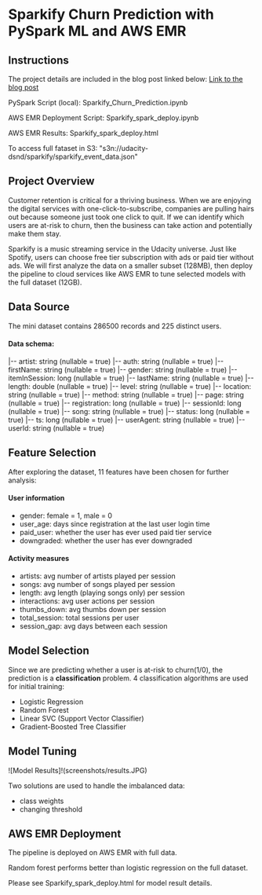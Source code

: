 # Sparkify Churn Prediction with PySpark ML and AWS EMR

## Instructions
The project details are included in the blog post linked below:
[Link to the blog post](https://medium.com/@kxestella.zzz/predicting-churn-with-pyspark-ml-d65012e9ab7c?source=friends_link&sk=f69ff5ef9dbfd4f490bed130ba9b3b99)

PySpark Script (local): Sparkify_Churn_Prediction.ipynb

AWS EMR Deployment Script: Sparkify_spark_deploy.ipynb

AWS EMR Results: Sparkify_spark_deploy.html

To access full fataset in S3: "s3n://udacity-dsnd/sparkify/sparkify_event_data.json"

## Project Overview
Customer retention is critical for a thriving business. When we are enjoying the digital services with one-click-to-subscribe, companies are pulling hairs out because someone just took one click to quit. If we can identify which users are at-risk to churn, then the business can take action and potentially make them stay.

Sparkify is a music streaming service in the Udacity universe. Just like Spotify, users can choose free tier subscription with ads or paid tier without ads. We will first analyze the data on a smaller subset (128MB), then deploy the pipeline to cloud services like AWS EMR to tune selected models with the full dataset (12GB).

## Data Source
The mini dataset contains 286500 records and 225 distinct users. 

#### Data schema:

 |-- artist: string (nullable = true)
 |-- auth: string (nullable = true)
 |-- firstName: string (nullable = true)
 |-- gender: string (nullable = true)
 |-- itemInSession: long (nullable = true)
 |-- lastName: string (nullable = true)
 |-- length: double (nullable = true)
 |-- level: string (nullable = true)
 |-- location: string (nullable = true)
 |-- method: string (nullable = true)
 |-- page: string (nullable = true)
 |-- registration: long (nullable = true)
 |-- sessionId: long (nullable = true)
 |-- song: string (nullable = true)
 |-- status: long (nullable = true)
 |-- ts: long (nullable = true)
 |-- userAgent: string (nullable = true)
 |-- userId: string (nullable = true)

## Feature Selection
After exploring the dataset, 11 features have been chosen for further analysis:

#### User information
- gender: female = 1, male = 0
- user_age: days since registration at the last user login time
- paid_user: whether the user has ever used paid tier service
- downgraded: whether the user has ever downgraded

#### Activity measures
- artists: avg number of artists played per session
- songs: avg number of songs played per session
- length: avg length (playing songs only) per session
- interactions: avg user actions per session
- thumbs_down: avg thumbs down per session
- total_session: total sessions per user
- session_gap: avg days between each session

## Model Selection
Since we are predicting whether a user is at-risk to churn(1/0), the prediction is a **classification** problem. 4 classification algorithms are used for initial training:

- Logistic Regression
- Random Forest
- Linear SVC (Support Vector Classifier)
- Gradient-Boosted Tree Classifier

## Model Tuning
![Model Results]!(screenshots/results.JPG)

Two solutions are used to handle the imbalanced data:
- class weights
- changing threshold

## AWS EMR Deployment
The pipeline is deployed on AWS EMR with full data. 

Random forest performs better than logistic regression on the full dataset.

Please see Sparkify_spark_deploy.html for model result details.

